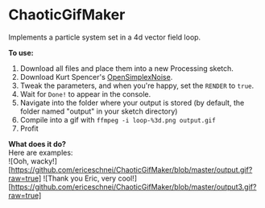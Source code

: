 # ChaoticGifMaker
Implements a particle system set in a 4d vector field loop.

**To use:**  
  1. Download all files and place them into a new Processing sketch.
  2. Download Kurt Spencer's [OpenSimplexNoise](https://gist.github.com/KdotJPG/b1270127455a94ac5d19).
  3. Tweak the parameters, and when you're happy, set the `RENDER` to `true`.
  4. Wait for `Done!` to appear in the console.
  5. Navigate into the folder where your output is stored (by default, the folder named "output" in your sketch directory)
  6. Compile into a gif with `ffmpeg -i loop-%3d.png output.gif`
  7. Profit

**What does it do?**  
Here are examples:  
![Ooh, wacky!][https://github.com/ericeschnei/ChaoticGifMaker/blob/master/output.gif?raw=true]
![Thank you Eric, very cool!][https://github.com/ericeschnei/ChaoticGifMaker/blob/master/output3.gif?raw=true]

